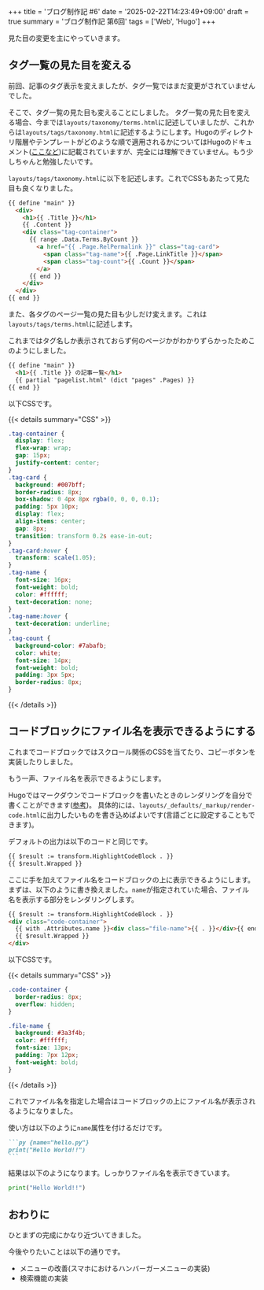 +++
title = 'ブログ制作記 #6'
date = '2025-02-22T14:23:49+09:00'
draft = true
summary = 'ブログ制作記 第6回'
tags = ['Web', 'Hugo']
+++

見た目の変更を主にやっていきます。

## タグ一覧の見た目を変える

前回、記事のタグ表示を変えましたが、タグ一覧ではまだ変更がされていませんでした。

そこで、タグ一覧の見た目も変えることにしました。
タグ一覧の見た目を変える場合、今までは`layouts/taxonomy/terms.html`に記述していましたが、これからは`layouts/tags/taxonomy.html`に記述するようにします。Hugoのディレクトリ階層やテンプレートがどのような順で適用されるかについてはHugoのドキュメント([ここなど](https://gohugo.io/templates/types/))に記載されていますが、完全には理解できていません。もう少しちゃんと勉強したいです。

`layouts/tags/taxonomy.html`に以下を記述します。これでCSSもあたって見た目も良くなりました。

```html {name="layouts/tags/taxonomy.html"}
{{ define "main" }}
  <div>
    <h1>{{ .Title }}</h1>
    {{ .Content }}
    <div class="tag-container">
      {{ range .Data.Terms.ByCount }}
        <a href="{{ .Page.RelPermalink }}" class="tag-card">
          <span class="tag-name">{{ .Page.LinkTitle }}</span>
          <span class="tag-count">{{ .Count }}</span>
        </a>
      {{ end }}
    </div>
  </div>
{{ end }}
```

また、各タグのページ一覧の見た目も少しだけ変えます。これは`layouts/tags/terms.html`に記述します。

これまではタグ名しか表示されておらず何のページかがわかりずらかったためこのようにしました。

```html {name="layouts/tags/terms.html"}
{{ define "main" }}
  <h1>{{ .Title }} の記事一覧</h1>
  {{ partial "pagelist.html" (dict "pages" .Pages) }}
{{ end }}
```

以下CSSです。

{{< details summary="CSS" >}}
```css
.tag-container {
  display: flex;
  flex-wrap: wrap;
  gap: 15px;
  justify-content: center;
}
.tag-card {
  background: #007bff;
  border-radius: 8px;
  box-shadow: 0 4px 8px rgba(0, 0, 0, 0.1);
  padding: 5px 10px;
  display: flex;
  align-items: center;
  gap: 8px;
  transition: transform 0.2s ease-in-out;
}
.tag-card:hover {
  transform: scale(1.05);
}
.tag-name {
  font-size: 16px;
  font-weight: bold;
  color: #ffffff;
  text-decoration: none;
}
.tag-name:hover {
  text-decoration: underline;
}
.tag-count {
  background-color: #7abafb;
  color: white;
  font-size: 14px;
  font-weight: bold;
  padding: 3px 5px;
  border-radius: 8px;
}
```
{{< /details >}}

## コードブロックにファイル名を表示できるようにする
これまでコードブロックではスクロール関係のCSSを当てたり、コピーボタンを実装したりしました。

もう一声、ファイル名を表示できるようにします。

Hugoではマークダウンでコードブロックを書いたときのレンダリングを自分で書くことができます([参考](https://gohugo.io/render-hooks/code-blocks/))。
具体的には、`layouts/_defaults/_markup/render-code.html`に出力したいものを書き込めばよいです(言語ごとに設定することもできます)。

デフォルトの出力は以下のコードと同じです。

```html {name="layouts/_defaults/_markup/render-code.html"}
{{ $result := transform.HighlightCodeBlock . }}
{{ $result.Wrapped }}
```

ここに手を加えてファイル名をコードブロックの上に表示できるようにします。まずは、以下のように書き換えました。`name`が指定されていた場合、ファイル名を表示する部分をレンダリングします。
```html {name="layouts/_defaults/_markup/render-code.html"}
{{ $result := transform.HighlightCodeBlock . }}
<div class="code-container">
  {{ with .Attributes.name }}<div class="file-name">{{ . }}</div>{{ end }}
  {{ $result.Wrapped }}
</div>
```

以下CSSです。

{{< details summary="CSS" >}}
```CSS
.code-container {
  border-radius: 8px;
  overflow: hidden;
}

.file-name {
  background: #3a3f4b;
  color: #ffffff;
  font-size: 13px;
  padding: 7px 12px;
  font-weight: bold;
}
```
{{< /details >}}

これでファイル名を指定した場合はコードブロックの上にファイル名が表示されるようになりました。

使い方は以下のように`name`属性を付けるだけです。
````md
```py {name="hello.py"}
print("Hello World!!")
```
````
結果は以下のようになります。しっかりファイル名を表示できています。

```py {name="hello.py"}
print("Hello World!!")
```

## おわりに
ひとまずの完成にかなり近づいてきました。

今後やりたいことは以下の通りです。

- メニューの改善(スマホにおけるハンバーガーメニューの実装)
- 検索機能の実装
